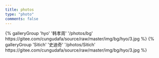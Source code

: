 ```yaml
---
title: photos
type: "photo"
comments: false
---
```



<div class="gallery-group-main">
{% galleryGroup 'hyo' '韩孝周' '/photos/bg' https://gitee.com/cungudafa/source/raw/master/img/bg/hyo/3.jpg %}
{% galleryGroup 'Sitich' '史迪奇' '/photos/Sitich' https://gitee.com/cungudafa/source/raw/master/img/bg/hyo/3.jpg %}
</div>